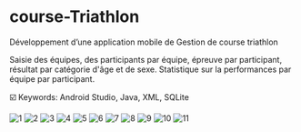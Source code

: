 # course-Triathlon
Développement d’une application mobile de  Gestion de course triathlon 

Saisie des équipes, des participants par équipe, épreuve par participant, résultat par catégorie d'âge et de sexe. Statistique sur la performances par équipe par participant.

 ☑️ Keywords: Android Studio, Java, XML, SQLite



![1](https://user-images.githubusercontent.com/64171895/137003637-1a1fc712-2880-4f27-8b34-8ad7d508f7c3.jpg)
![2](https://user-images.githubusercontent.com/64171895/137003641-a887333e-beee-440b-af58-948b08819c6f.jpg)
![3](https://user-images.githubusercontent.com/64171895/137003647-400c597b-bf13-4ad8-9758-c763c1d44016.jpg)
![4](https://user-images.githubusercontent.com/64171895/137003650-6bbe748b-64b6-41ae-932c-5c5e07887c54.jpg)
![5](https://user-images.githubusercontent.com/64171895/137003653-67a16793-4e37-4859-90a2-921e45d82b4f.jpg)
![6](https://user-images.githubusercontent.com/64171895/137003618-0f9993a4-04d1-4f94-a5cf-57f7940b97ff.jpg)
![7](https://user-images.githubusercontent.com/64171895/137003623-1718c5c9-458d-49a8-a40a-38912819b665.jpg)
![8](https://user-images.githubusercontent.com/64171895/137003624-1741e85d-68f6-46f7-ab9f-8df208d6fb53.jpg)
![9](https://user-images.githubusercontent.com/64171895/137003627-10909198-55fa-454e-ae33-f2965834c7c5.jpg)
![10](https://user-images.githubusercontent.com/64171895/137003631-2ec646ca-7b78-4722-9de7-69a117b79900.jpg)
![11](https://user-images.githubusercontent.com/64171895/137003636-08083862-69db-4e6e-aa5c-62a0a2967906.jpg)
